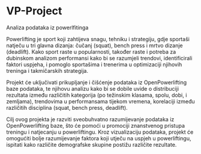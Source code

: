 # VP-Project
Analiza podataka iz powerlfitinga

Powerlifting je sport koji zahtijeva snagu, tehniku i strategiju, gdje sportaši natječu u tri glavna dizanja: čučanj (squat), bench press i mrtvo dizanje (deadlift). Kako sport raste u popularnosti, također raste i potreba za dubinskom analizom performansi kako bi se razumjeli trendovi, identificirali faktori uspjeha, i pomoglo sportašima i trenerima u optimizaciji njihovih treninga i takmičarskih strategija.

Projekt će uključivati prikupljanje i čišćenje podataka iz OpenPowerlifting baze podataka, te njihovu analizu kako bi se dobile uvide o distribuciji rezultata između različitih kategorija (po težinskim klasama, spolu, dobi, i zemljama), trendovima u performansama tijekom vremena, korelaciji između različitih disciplina (squat, bench press, deadlift).

Cilj ovog projekta je razviti sveobuhvatno razumijevanje podataka iz OpenPowerlifting baze, što će pomoći u promociji znanstvenog pristupa treningu i natjecanju u powerliftingu. Kroz vizualizaciju podataka, projekt će omogućiti bolje razumijevanje faktora koji utječu na uspjeh u powerliftingu, ispitati kako različite demografske skupine postižu različite rezultate.
